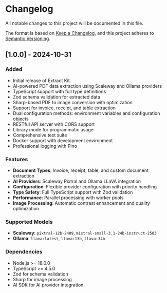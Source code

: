# Changelog

All notable changes to this project will be documented in this file.

The format is based on [Keep a Changelog](https://keepachangelog.com/en/1.0.0/),
and this project adheres to [Semantic Versioning](https://semver.org/spec/v2.0.0.html).

## [1.0.0] - 2024-10-31

### Added
- Initial release of Extract Kit
- AI-powered PDF data extraction using Scaleway and Ollama providers
- TypeScript support with full type definitions
- Zod schema validation for extracted data
- Sharp-based PDF to image conversion with optimization
- Support for invoice, receipt, and table extraction
- Dual configuration methods: environment variables and configuration objects
- RESTful API server with CORS support
- Library mode for programmatic usage
- Comprehensive test suite
- Docker support with development environment
- Professional logging with Pino

### Features
- **Document Types**: Invoice, receipt, table, and custom document extraction
- **AI Providers**: Scaleway Pixtral and Ollama LLaVA integration
- **Configuration**: Flexible provider configuration with priority handling
- **Type Safety**: Full TypeScript support with Zod validation
- **Performance**: Parallel processing with worker pools
- **Image Processing**: Automatic contrast enhancement and quality optimization

### Supported Models
- **Scaleway**: `pixtral-12b-2409`, `mistral-small-3.1-24b-instruct-2503`
- **Ollama**: `llava:latest`, `llava:13b`, `llava:34b`

### Dependencies
- Node.js >= 18.0.0
- TypeScript >= 4.5.0
- Zod for schema validation
- Sharp for image processing
- AI SDK for AI provider integration